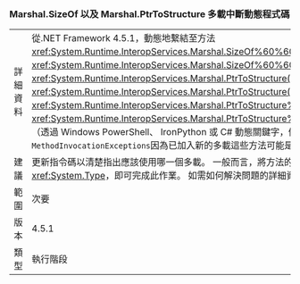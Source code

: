 ### <a name="marshalsizeof-and-marshalptrtostructure-overloads-break-dynamic-code"></a>Marshal.SizeOf 以及 Marshal.PtrToStructure 多載中斷動態程式碼

|   |   |
|---|---|
|詳細資料|從.NET Framework 4.5.1，動態地繫結至方法<xref:System.Runtime.InteropServices.Marshal.SizeOf%60%601>， <xref:System.Runtime.InteropServices.Marshal.SizeOf%60%601(%60%600)>， <xref:System.Runtime.InteropServices.Marshal.PtrToStructure(System.IntPtr,System.Object)>， <xref:System.Runtime.InteropServices.Marshal.PtrToStructure(System.IntPtr,System.Type)>， <xref:System.Runtime.InteropServices.Marshal.PtrToStructure%60%601(System.IntPtr)>，或<xref:System.Runtime.InteropServices.Marshal.PtrToStructure%60%601(System.IntPtr,%60%600)>、 （透過 Windows PowerShell、 IronPython 或 C# 動態關鍵字，例如）可能會導致<code>MethodInvocationExceptions</code>因為已加入新的多載這些方法可能是指令碼引擎以模稜兩可。|
|建議|更新指令碼以清楚指出應該使用哪一個多載。 一般而言，將方法的型別參數明確轉換成 <xref:System.Type>，即可完成此作業。 如需如何解決問題的詳細資訊和範例，請參閱[這個連結](https://support.microsoft.com/kb/2909958/)。|
|範圍|次要|
|版本|4.5.1|
|類型|執行階段|

